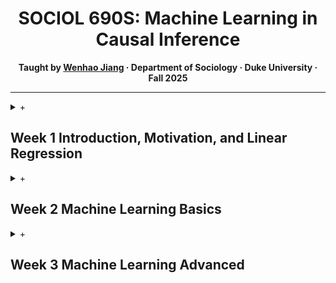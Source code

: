 <style>
details summary::-webkit-details-marker { display: none; }
details summary::before { content: "+ "; }
details[open] summary::before { content: "− "; }
</style>

<h1 align="center">SOCIOL 690S: Machine Learning in Causal Inference</h1>

<p align="center"><b> Taught by <a href="https://wenhaojiangsoc.github.io">Wenhao Jiang</a> · Department of Sociology · Duke University · Fall 2025 </b></p>

---

<details>
  <summary><h2>Week 1 Introduction, Motivation, and Linear Regression</h2></summary>

This week sets the stage for the course and introduces how and *why* Machine Learning (ML) can be integrated into causal inference.

### Roadmap
- Motivate the integration of statistical prediction with causal inference in response to the emergence of high-dimensional data and the need for flexible, non-linear modeling of covariates.
- Review the statistical properties of the Conditional Expectation Function (CEF) and linear regression in a low-dimensional setting.  
  + The basic matrix formulation of linear regression is revisited.  
- Introduce the Frisch–Waugh–Lovell (FWL) Theorem as a partialling-out technique in linear regression.  
- Review asymptotic OLS inference and discuss issues with standard error estimation in high-dimensional settings.  
- Summarize the concept of *Neyman Orthogonality* as an extension of the FWL Theorem to motivate Double Machine Learning (DML) in high-dimensional settings.  

### Materials
- [Slides: Week 1 Introduction](./Week%201%20Motivation%20and%20Linear%20Regression/Week%201%20Slides.pdf)  
- [Supplements: Asymptotic OLS Inference](./Week%201%20Motivation%20and%20Linear%20Regression/Week%201%20Supplements.pdf)  

> **Optional Reading:** For students who wish to explore the asymptotic properties of OLS in greater depth, see the *Week 1 Supplements* on asymptotic inference. Models that satisfy *Neyman Orthogonality* retain the classic asymptotic properties required for valid statistical inference.

---
</details>

<details>
  <summary><h2>Week 2 Machine Learning Basics</h2></summary>
  
Building on Week 1, where we introduced both the benefits and the challenges of high-dimensional data, this week focuses on regularization regression methods. These approaches address high dimensionality in order to improve out-of-sample prediction and strengthen statistical inference.

### Roadmap
- Review the motivation for using high-dimensional data in analysis, and examine the limitations of ordinary linear regression in high-dimensional settings.
- Introduce regularization methods for handling high-dimensional data. We focus in particular on LASSO regression as a feature selection method under approximate sparsity, and Ridge regression for dense coefficient distributions. We also cover variants that combine LASSO and Ridge penalties.
- Introduce cross-validation and plug-in methods for fine-tuning the penalty level in regularization.
- Revisit the Frisch–Waugh–Lovell (FWL) Theorem and introduce Double LASSO for statistical inference in high-dimensional settings.
- Present other LASSO-like methods that satisfy Neyman orthogonality for valid inference.
- Demonstrate `R` implementations of regularization methods and Double LASSO, applying them to test the Convergence Hypothesis in Macroeconomics with high-dimensional data.

### Materials
- [Slides: Week 2 Machine Learning Basics](./Week%202%20Machine%20Learning%20Basics/Week%202%20Slides.pdf)  
- [R Code: Regularization Methods](./Week%202%20Machine%20Learning%20Basics/regularization.pdf)  
- [R Code: Double LASSO and the Convergence Hypothesis](./Week%202%20Machine%20Learning%20Basics/doubleLASSO.pdf)  

---
</details>


<details>
  <summary><h2>Week 3 Machine Learning Advanced</h2></summary>
  
Building on Week 2, where we introduced linear regularization methods to address high-dimensional data, this week we turn to non-linear models in Machine Learning. These approaches are designed to capture flexible and complex relationships among covariates. Our focus will be on two broad classes: Tree-based Methods and Neural Networks, along with their key variants.

### Roadmap

- Formally introduce the concept of the bias-variance tradeoff and explain its role in tuning Machine Learning models.
- Present classic Tree-based Methods, including Regression Trees, Bagging, Random Forests, and Boosted Trees, showing how each builds on the bias-variance tradeoff.
-Introduce the foundational Neural Network framework and discuss the theoretical background of training a Neural Network model.
  
### Materials
- [Slides: Week 3 Machine Learning Advanced](./Week%203%20Machine%20Learning%20Advanced/Week%203%20Slides.pdf)  
- [R Code: Fit ML Models](./Week%203%20Machine%20Learning%20Advanced/fitML.pdf)
---
</details>

